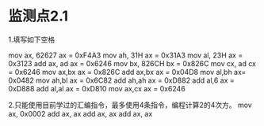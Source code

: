 # 监测点2.1

1.填写如下空格

mov ax, 62627	ax = 0xF4A3
mov ah, 31H	   ax = 0x31A3
mov al, 23H	       ax = 0x3123
add ax, ad		   ax = 0x6246
mov bx, 826CH  bx = 0x826C
mov cx, ad		   cx = 0x6246
mov ax,bx          ax = 0x826C
add ax,bx           ax = 0x04D8
mov al,bh           ax= 0x0482
mov ah,bl          ax = 0x6C82
add ah,ah         ax = 0xD882
add al,6            ax = 0xD888
add al,al     		ax = 0xD810
mov ax,cx       ax = 0x6246

2.只能使用目前学过的汇编指令，最多使用4条指令，编程计算2的4次方。 
mov ax, 0x0002
add ax, ax
add ax, ax
add ax, ax